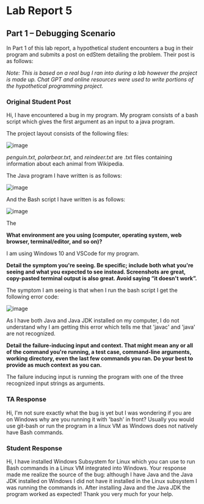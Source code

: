 # Lab Report 5

## Part 1 – Debugging Scenario

In Part 1 of this lab report, a hypothetical student encounters a bug in their program and submits a post on edStem detailing the problem. Their post is as follows:

_Note: This is based on a real bug I ran into during a lab however the project is made up. Chat GPT and online resources were used to write portions of the hypothetical programming project._

### Original Student Post

Hi, I have encountered a bug in my program. My program consists of a bash script which gives the first argument as an input to a java program.

The project layout consists of the following files: 

![image](https://github.com/mberlin123/labreport5/assets/122565198/74479ab5-5f08-4387-92de-014aa71db963)

_penguin.txt_, _polarbear.txt_, and _reindeer.txt_ are .txt files containing information about each animal from Wikipedia. 

The Java program I have written is as follows: 

![image](https://github.com/mberlin123/labreport5/assets/122565198/acee55a8-db83-4038-a439-6856fffcd149)

And the Bash script I have written is as follows:

![image](https://github.com/mberlin123/labreport5/assets/122565198/f94bab87-75c3-43a2-8195-89bac0a6b415)

The 


**What environment are you using (computer, operating system, web browser, terminal/editor, and so on)?**

I am using Windows 10 and VSCode for my program. 


**Detail the symptom you're seeing. Be specific; include both what you're seeing and what you expected to see instead. Screenshots are great, copy-pasted terminal output is also great. Avoid saying “it doesn't work”.**

The symptom I am seeing is that when I run the bash script I get the following error code:

![image](https://github.com/mberlin123/labreport5/assets/122565198/fdd5517d-c838-41f3-89a0-069c77d894e1)

As I have both Java and Java JDK installed on my computer, I do not understand why I am getting this error which tells me that 'javac' and 'java' are not recognized.

**Detail the failure-inducing input and context. That might mean any or all of the command you're running, a test case, command-line arguments, working directory, even the last few commands you ran. Do your best to provide as much context as you can.**

The failure inducing input is running the program with one of the three recognized input strings as arguments.

### TA Response

Hi, I'm not sure exactly what the bug is yet but I was wondering if you are on Windows why are you running it with 'bash' in front? Usually you would use git-bash or run the program in a linux VM as Windows does not natively have Bash commands.

### Student Response

Hi, I have installed Windows Subsystem for Linux which you can use to run Bash commands in a Linux VM integrated into Windows. Your response made me realize the source of the bug: although I have Java and the Java JDK installed on Windows I did not have it installed in the Linux subsystem I was running the commands in. After installing Java and the Java JDK the program worked as expected! Thank you very much for your help.
